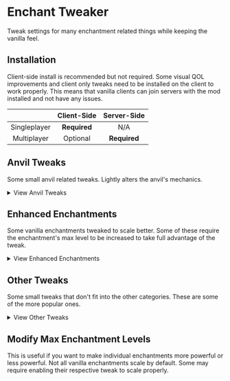 # Enchant Tweaker
Tweak settings for many enchantment related things while keeping the vanilla feel.



## Installation
Client-side install is recommended but not required. Some visual QOL improvements and client only tweaks need to be installed on the client to work properly. This means that vanilla clients can join servers with the mod installed and not have any issues.

|              | Client-Side  | Server-Side  |
|:------------:|:------------:|:------------:|
| Singleplayer | **Required** |     N/A      |
| Multiplayer  |   Optional   | **Required** |



## Anvil Tweaks
Some small anvil related tweaks. Lightly alters the anvil's mechanics.

<details>
<summary> View Anvil Tweaks </summary>

### Cheap Names
Normally renaming an item will cost a similar amount of levels as adding an enchantment onto an item. Enabling this will force the cost for renaming items to always be one level. For those who don't enjoy spending nineteen levels to rename a pickaxe... again.

### Not Too Expensive
Normally once an item's enchant/repair cost reaches 40 levels you can no longer enchant or repair it. Enabling this tweak alters the "Too Expensive!" mechanic in the anvil changing the level it activates at to one of your choosing.

### Prior Work is Cheaper
Normally when enchanting/repairing an item, each operation will double the cost of the next action. Enabling this tweak will let you customize the penalty.

### Prior Work is Free
Normally when enchanting/repairing an item, each operation will double the cost of the next action. Enabling this tweak completely disables the prior work penalty for items enchanted/repaired at an anvil. This means that the enchant/repair cost for an item will always stay at the minimum value for that given procedure.

### Sturdy Anvils
Normally an anvil has a 12% (0.12) chance to take damage when used. Enabling this tweak will let you customize the damage chance.

</details>



## Enhanced Enchantments
Some vanilla enchantments tweaked to scale better. Some of these require the enchantment's max level to be increased to take full advantage of the tweak.

<details>
<summary> View Enhanced Enchantments </summary>

### More Channeling
Normally Channeling only works during thunderstorms. Enabling this tweak will allow Channeling II to work during rain as well. No further special effects for higher levels.

### More Flame
Normally Flame lasts 5 seconds. Enabling this tweak will allow Flame to scale with enchantment level. Each additional level will add 2 seconds to the duration. Effect does not max out.

### More Mending
Enabling this tweak will allow Mending to scale with enchantment level. Mending II is the same as vanilla Mending. Mending I has ~10% XP efficiency loss and Mending III has ~10% XP efficiency gain. The effect maxes out at level X. Formula: `Repair Cost = 0.6 - 0.05 * mendingLevel`.

### More Multishot
Enabling this tweak will allow Multishot to scale with enchantment level. Each additional level will add 2 arrows to the shot. Crossbows take damage for **each** Multishot arrow shot. Effect does not max out.

</details>



## Other Tweaks
Some small tweaks that don't fit into the other categories. These are some of the more popular ones.

<details>
<summary> View Other Tweaks </summary>

### Axes are Not Tools
Normally axes are treated as tools when used in combat. This causes them to take double durability damage when they are used in combat. Enabling this tweak removes the double durability damage penalty.

### Axe Weapons
Allow the addition of some weapon enchantments that normally can not be added onto axes. Enabling this tweak allows you to add the following enchantments to axes: Fire Aspect, Knockback, and Looting.

### Bow Infinity Fix
Normally even though you have Infinity on a bow, you need to have arrows in your inventory to shoot. Enabling this tweak will allow you to shoot arrows without having them in your inventory.

### God Armor
Allow the combination of damage negation enchantments that normally can not be added together. Enabling this tweak allows you to combine the following enchantments: Protection, Blast Protection, Fire Protection, and Projectile Protection.

### God Weapons
Allow the combination of damage enhancement enchantments that normally can not be added together. Enabling this tweak allows you to combine the following enchantments: Sharpness, Smite, and Bane of Arthropods.

### Infinite Mending
Normally you need to choose between having either Mending or Infinity. Enabling this tweak allows both enchantments to coexist.

### Loyal Void Tridents
Normally tridents enchanted with Loyalty will be lost if thrown into the void. Enabling this tweak will allow those tridents to return to the player.

### No Soul Speed Backlash
Normally boots will take damage when walking on soul sand with Soul Speed. Enabling this tweak will prevent your boots from taking damage from the enchantment.

### No Thorns Backlash
Normally armor will take damage when Thorns is triggered. Enabling this tweak will prevent your armor from taking damage from the enchantment.

### Shiny Max Enchantment Names
Normally everyone knows what the max level for an enchantment is, but what about now? Enabling this tweak will color the name of enchantments at max level to be yellow. This tweak is client side only and uses the client's Enchant Tweaker config.

### Trident Weapons
Allow the addition of some weapon enchantments that normally can not be added to tridents. Enabling this tweak allows you to add the following enchantments to tridents: Sharpness, Smite, Bane of Arthropods, Fire Aspect, Knockback, and Looting.

</details>



## Modify Max Enchantment Levels
This is useful if you want to make individual enchantments more powerful or less powerful. Not all vanilla enchantments scale by default. Some may require enabling their respective tweak to scale properly.
